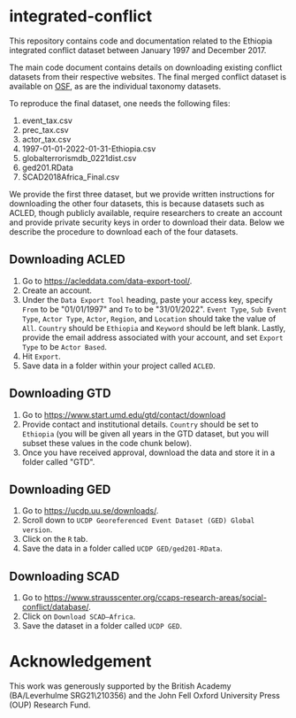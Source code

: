 # integrated-conflict

This repository contains code and documentation related to the Ethiopia integrated conflict dataset between January 1997 and December 2017.

The main code document contains details on downloading existing conflict datasets from their respective websites. The final merged conflict dataset is available on [OSF](https://osf.io/6vkm8/), as are the individual taxonomy datasets.

To reproduce the final dataset, one needs the following files:

1. event_tax.csv
1. prec_tax.csv
1. actor_tax.csv
1. 1997-01-01-2022-01-31-Ethiopia.csv
1. globalterrorismdb_0221dist.csv
1. ged201.RData
1. SCAD2018Africa_Final.csv

We provide the first three dataset, but we provide written instructions for downloading the other four datasets, this is because datasets such as ACLED, though publicly available, require researchers to create an account and provide private security keys in order to download their data. Below we describe the procedure to download each of the four datasets. 

## Downloading ACLED

1. Go to https://acleddata.com/data-export-tool/.
1. Create an account.
1. Under the `Data Export Tool` heading, paste your access key, specify `From` to be "01/01/1997" and `To` to be "31/01/2022". `Event Type`, `Sub Event Type`, `Actor Type`, `Actor`, `Region`, and `Location` should take the value of `All`. `Country` should be `Ethiopia` and `Keyword` should be left blank. Lastly, provide the email address associated with your account, and set `Export Type` to be `Actor Based`. 
1. Hit `Export`. 
1. Save data in a folder within your project called `ACLED`.

## Downloading GTD

1. Go to https://www.start.umd.edu/gtd/contact/download
1. Provide contact and institutional details. `Country` should be set to `Ethiopia` (you will be given all years in the GTD dataset, but you will subset these values in the code chunk below).
1. Once you have received approval, download the data and store it in a folder called "GTD".

## Downloading GED

1. Go to https://ucdp.uu.se/downloads/. 
1. Scroll down to `UCDP Georeferenced Event Dataset (GED) Global version`.
1. Click on the `R` tab.
1. Save the data in a folder called `UCDP GED/ged201-RData`.

## Downloading SCAD

1. Go to https://www.strausscenter.org/ccaps-research-areas/social-conflict/database/. 
1. Click on `Download SCAD—Africa`. 
1. Save the dataset in a folder called `UCDP GED`.

# Acknowledgement
This work was generously supported by the British Academy (BA/Leverhulme SRG21\210356) and the John Fell Oxford University Press (OUP) Research Fund.


